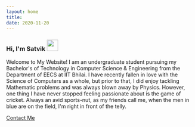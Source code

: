```yaml
---
layout: home
title: 
date: 2020-11-20 
---
```

### Hi, I'm Satvik <img src="https://raw.githubusercontent.com/MartinHeinz/MartinHeinz/master/wave.gif" width="30px"> 
Welcome to My Website! I am an undergraduate student pursuing my Bachelor's of Technology in Computer Science & Engineering from the Department of EECS at IIT Bhilai. I have recently fallen in love with the Science of Computers as a whole, but prior to that, I did enjoy tackling Mathematic problems and was always blown away by Physics. However, one thing I have never stopped feeling passionate about is the game of cricket. Always an avid sports-nut, as my friends call me, when the men in blue are on the field, I'm right in front of the telly. <br>

<a href="/contact.html" class="highlighted">Contact Me</a>
